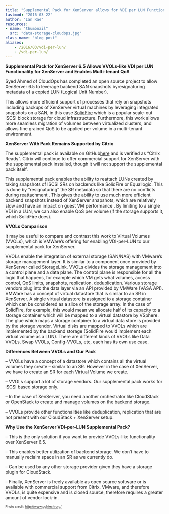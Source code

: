 ```yaml
---
title: "Supplemental Pack for XenServer allows for VDI per LUN Functionality"
lastmod: "2016-03-22"
author: "Ian Rae"
resources:
- name: "thumbnail"
  src: "data-storage-cloudops.jpg"
class_name: "blog post"
aliases:
    - /2016/03/vdi-per-lun/
    - /vdi-per-lun/
---
```


<p><strong>Supplemental Pack for XenServer 6.5 Allows VVOLs-like VDI per LUN Functionality for XenServer and Enables Multi-tenant QoS</strong></p>

<p>Syed Ahmed of CloudOps has completed an open source project to allow XenServer 6.5 to leverage backend SAN snapshots byresignaturing metadata of a copied LUN (Logical Unit Number).</p>

<p>This allows more efficient support of processes that rely on snapshots including backups of XenServer virtual machines by leveraging integrated snapshots on a SAN, in this case <a href="http://www.solidfire.com/" target="_blank">SolidFire</a> which is a popular scale-out iSCSI block storage for cloud infrastructure. Furthermore, this work allows more seamless migration of volumes between virtualized clusters, and allows fine grained QoS to be applied per volume in a multi-tenant environment.</p>

<p><b>XenServer With Pack Remains Supported by Citrix</b></p>

<p>The supplemental pack is available on GitHub<a href="https://github.com/cloudops/ReLVHDoISCSISR" target="_blank">here</a> and is verified as “Citrix Ready”. Citrix will continue to offer commercial support for XenServer with the supplemental pack installed, though it will not support the supplemental pack itself.</p>

<p>This supplemental pack enables the ability to reattach LUNs created by taking snapshots of ISCSI SRs on backends like SolidFire or Equallogic. This is done by “resignaturing” the SR metadata so that there are no conflicts during reattachment . This gives the ability to use much more efficient backend snapshots instead of XenServer snapshots, which are relatively slow and have an impact on guest VM performance . By limiting to a single VDI in a LUN, we can also enable QoS per volume (if the storage supports it, which SolidFire does).</p>

<p><b>VVOLs Comparison</b></p>

<p>It may be useful to compare and contrast this work to Virtual Volumes (VVOLs), which is VMWare’s offering for enabling VDI-per-LUN to our supplemental pack for XenServer.</p>

<p>VVOLs enable the integration of external storage (SAN/NAS) with VMware’s storage management layer. It is similar to a component once provided by XenServer called StorageLink. VVOLs divides the storage management into a control plane and a data plane. The control plane is responsible for all the logic that happens, for example which VM gets what volumes, access control, QoS limits, snapshots, replication, deduplication. Various storage vendors plug into the data layer via an API provided by VMWare (VASA API). VMWare has a concept of virtual datastore that is similar to an SR in XenServer. A single virtual datastore is assigned to a storage container which can be considered as a slice of the storage array. In the case of SolidFire, for example, this would mean we allocate half of its capacity to a storage container which will be mapped to a virtual datastore by VSphere. The glue which maps a storage container to a virtual data store is provided by the storage vendor. Virtual disks are mapped to VVOLs which are implemented by the backend storage (SolidFire would implement each virtual volume as a LUN). There are different kinds of VVOLs like Data VVOLs, Swap VVOLs, Config-VVOLs, etc, each has its own use case.</p>

<p><b>Differences Between VVOLs and Our Pack</b></p>

<p>– VVOLs have a concept of a datastore which contains all the virtual volumes they create – similar to an SR. However in the case of XenServer, we have to create an SR for each Virtual Volume we create.</p>

<p>– VVOLs support a lot of storage vendors. Our supplemental pack works for iSCSI based storage only.</p>

<p>– In the case of XenServer, you need another orchestrator like CloudStack or OpenStack to create and manage volumes on the backend storage.</p>

<p>– VVOLs provide other functionalities like deduplication, replication that are not present with our CloudStack + XenServer setup.</p>

<p><b>Why Use the XenServer VDI-per-LUN Supplemental Pack?</b></p>

<p>– This is the only solution if you want to provide VVOLs-like functionality over XenServer 6.5.</p>

<p>– This enables better utilization of backend storage. We don’t have to manually reclaim space in an SR as we currently do.</p>

<p>– Can be used by any other storage provider given they have a storage plugin for CloudStack.</p>

<p>– Finally, XenServer is freely available as open source software or is available with commercial support from Citrix. VMware, and therefore VVOLs, is quite expensive and is closed source, therefore requires a greater amount of vendor lock-in.</p>


<p style="font-size: 10px;">Photo credit: <a  style="font-size: 10px;" href="http://www.pghtech.org/" target="_blank">http://www.pghtech.org/</a></p>